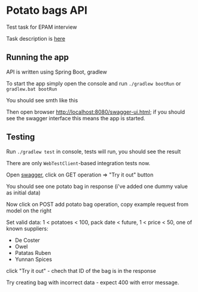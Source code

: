 Potato bags API
========
Test task for EPAM interview

Task description is [here](link)

## Running the app
API is written using Spring Boot, gradlew

To start the app simply open the console and run `./gradlew bootRun` or `gradlew.bat bootRun`

You should see smth like this

Then open browser [http://localhost:8080/swagger-ui.html](http://localhost:8080/swagger-ui.html); if you should see the swagger interface this means the app is started.
 

## Testing
Run `./gradlew test` in console, tests will run, you should see the result

There are only `WebTestClient`-based integration tests now.

Open [swagger](http://localhost:8080/swagger-ui.html), click on GET operation => "Try it out" button

You should see one potato bag in response (i've added one dummy value as initial data)

Now click on POST add potato bag operation, copy example request from model on the right

Set valid data: 1 < potatoes < 100, pack date < future, 1 < price < 50, one of known suppliers:
 * De Coster
 * Owel
 * Patatas Ruben
 * Yunnan Spices

click "Try it out" - chech that ID of the bag is in the response

Try creating bag with incorrect data - expect 400 with error message.